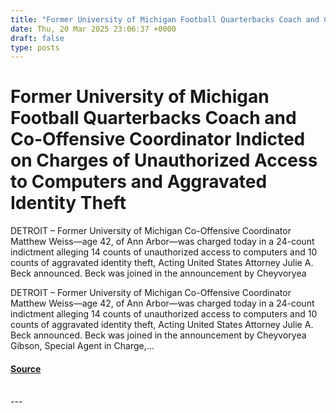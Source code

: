 ```yaml
---
title: "Former University of Michigan Football Quarterbacks Coach and Co-Offensive Coordinator Indicted on Charges of Unauthorized Access to Computers and Aggravated Identity Theft"
date: Thu, 20 Mar 2025 23:06:37 +0000
draft: false
type: posts
---
```

# Former University of Michigan Football Quarterbacks Coach and Co-Offensive Coordinator Indicted on Charges of Unauthorized Access to Computers and Aggravated Identity Theft





DETROIT – Former University of Michigan Co-Offensive Coordinator Matthew Weiss—age 42, of Ann Arbor—was charged today in a 24-count indictment alleging 14 counts of unauthorized access to computers and 10 counts of aggravated identity theft, Acting United States Attorney Julie A. Beck announced. Beck was joined in the announcement by Cheyvoryea

DETROIT – Former University of Michigan Co-Offensive Coordinator Matthew Weiss—age 42, of Ann Arbor—was charged today in a 24-count indictment alleging 14 counts of unauthorized access to computers and 10 counts of aggravated identity theft, Acting United States Attorney Julie A. Beck announced. Beck was joined in the announcement by Cheyvoryea Gibson, Special Agent in Charge,...

#### [Source](https://databreaches.net/2025/03/20/former-university-of-michigan-football-quarterbacks-coach-and-co-offensive-coordinator-indicted-on-charges-of-unauthorized-access-to-computers-and-aggravated-identity-theft/)

<br/>
---
